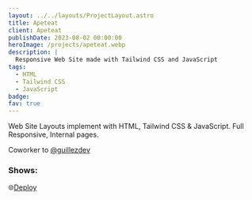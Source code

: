 ```yaml
---
layout: ../../layouts/ProjectLayout.astro
title: Apeteat
client: Apeteat
publishDate: 2023-08-02 00:00:00
heroImage: /projects/apeteat.webp
description: |
  Responsive Web Site made with Tailwind CSS and JavaScript
tags:
  - HTML
  - Tailwind CSS
  - JavaScript
badge:
fav: true
---
```


Web Site Layouts implement with HTML, Tailwind CSS & JavaScript. Full Responsive, Internal pages.

Coworker to <a href="https://github.com/guillezdev" target="_blank">@guillezdev</a>

### Shows:

🌐<a href="https://apeteat-web.vercel.app" target="_blank">Deploy</a>